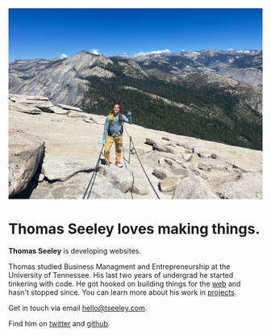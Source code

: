 

<img  alt="Thomas standing on top of Half Dome in Yosemite National Park." loading="lazy" src="/assets/images/thomas.jpg">



# Thomas Seeley loves making things.

**Thomas Seeley** is developing websites.

Thomas studied Business Managment and Entrepreneurship at the University of Tennessee. His last two years of undergrad he started tinkering with code. He got hooked on building things for the [web](/site/web) and hasn't stopped since. You can learn more about his work in [projects](/site/projects).

Get in touch via email [hello@tseeley.com](hello).

Find him on [twitter](iamseeley) and [github](iamseeley).